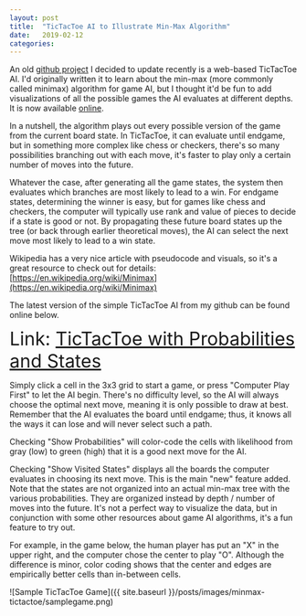 ```yaml
---
layout: post
title:  "TicTacToe AI to Illustrate Min-Max Algorithm"
date:   2019-02-12
categories: 
---
```


An old [github project](https://github.com/spolsley/TicTacToeAI) I decided to update recently is a web-based TicTacToe AI.  I'd originally written it to learn about the min-max (more commonly called minimax) algorithm for game AI, but I thought it'd be fun to add visualizations of all the possible games the AI evaluates at different depths.  It is now available [online](http://projects.spolsley.com/tictactoe.html).

In a nutshell, the algorithm plays out every possible version of the game from the current board state.  In TicTacToe, it can evaluate until endgame, but in something more complex like chess or checkers, there's so many possibilities branching out with each move, it's faster to play only a certain number of moves into the future.

Whatever the case, after generating all the game states, the system then evaluates which branches are most likely to lead to a win.  For endgame states, determining the winner is easy, but for games like chess and checkers, the computer will typically use rank and value of pieces to decide if a state is good or not.  By propagating these future board states up the tree (or back through earlier theoretical moves), the AI can select the next move most likely to lead to a win state.

Wikipedia has a very nice article with pseudocode and visuals, so it's a great resource to check out for details: [https://en.wikipedia.org/wiki/Minimax](https://en.wikipedia.org/wiki/Minimax)

The latest version of the simple TicTacToe AI from my github can be found online below.

<font size="+3">Link: <a href="http://projects.spolsley.com/tictactoe.html" target="_blank">TicTacToe with Probabilities and States</a></font>

Simply click a cell in the 3x3 grid to start a game, or press "Computer Play First" to let the AI begin.  There's no difficulty level, so the AI will always choose the optimal next move, meaning it is only possible to draw at best.  Remember that the AI evaluates the board until endgame; thus, it knows all the ways it can lose and will never select such a path.

Checking "Show Probabilities" will color-code the cells with likelihood from gray (low) to green (high) that it is a good next move for the AI.

Checking "Show Visited States" displays all the boards the computer evaluates in choosing its next move.  This is the main "new" feature added.  Note that the states are not organized into an actual min-max tree with the various probabilities.  They are organized instead by depth / number of moves into the future.  It's not a perfect way to visualize the data, but in conjunction with some other resources about game AI algorithms, it's a fun feature to try out.

For example, in the game below, the human player has put an "X" in the upper right, and the computer chose the center to play "O".  Although the difference is minor, color coding shows that the center and edges are empirically better cells than in-between cells.

![Sample TicTacToe Game]({{ site.baseurl }}/posts/images/minmax-tictactoe/samplegame.png)